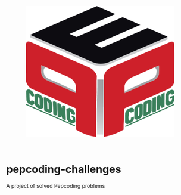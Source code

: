 <p align="center"><img src="src/test/resources/pepcoding-logo.png" alt="Pepcoding logo" width="400" align="center"/></p><br/>

# pepcoding-challenges

A project of solved Pepcoding problems


